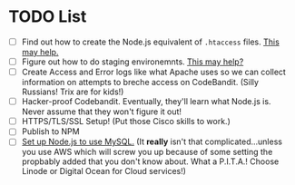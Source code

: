 # TODO List

* [ ] Find out how to create the Node.js equivalent of `.htaccess` files. [This may help.](https://stackoverflow.com/questions/17199095/nodejs-equivalent-of-this-htaccess)
* [ ] Figure out how to do staging environemnts. [This may help?](https://stackoverflow.com/questions/36983023/htaccess-redirect-if-index-php-is-missing?rq=1)
* [ ] Create Access and Error logs like what Apache uses so we can collect information on attempts to breche access on CodeBandit. (Silly Russians! Trix are for kids!)
* [ ] Hacker-proof Codebandit.  Eventually, they'll learn what Node.js is.  Never assume that they won't figure it out!
* [ ] HTTPS/TLS/SSL Setup!  (Put those Cisco skills to work.)
* [ ] Publish to NPM
* [ ] [Set up Node.js to use MySQL.](https://www.w3schools.com/nodejs/nodejs_mysql.asp) (It **really** isn't that complicated...unless you use AWS which will screw you up because of some setting the propbably added that you don't know about. What a P.I.T.A.! Choose Linode or Digital Ocean for Cloud services!)
